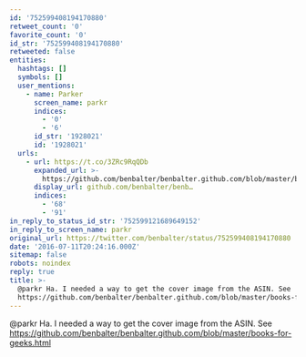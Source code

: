 ```yaml
---
id: '752599408194170880'
retweet_count: '0'
favorite_count: '0'
id_str: '752599408194170880'
retweeted: false
entities:
  hashtags: []
  symbols: []
  user_mentions:
    - name: Parker
      screen_name: parkr
      indices:
        - '0'
        - '6'
      id_str: '1928021'
      id: '1928021'
  urls:
    - url: https://t.co/3ZRc9RqQDb
      expanded_url: >-
        https://github.com/benbalter/benbalter.github.com/blob/master/books-for-geeks.html
      display_url: github.com/benbalter/benb…
      indices:
        - '68'
        - '91'
in_reply_to_status_id_str: '752599121689649152'
in_reply_to_screen_name: parkr
original_url: https://twitter.com/benbalter/status/752599408194170880
date: '2016-07-11T20:24:16.000Z'
sitemap: false
robots: noindex
reply: true
title: >-
  @parkr Ha. I needed a way to get the cover image from the ASIN. See
  https://github.com/benbalter/benbalter.github.com/blob/master/books-for-geeks.html
---
```


@parkr Ha. I needed a way to get the cover image from the ASIN. See https://github.com/benbalter/benbalter.github.com/blob/master/books-for-geeks.html